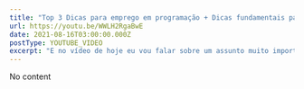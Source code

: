 ```yaml
---
title: "Top 3 Dicas para emprego em programação + Dicas fundamentais para projetos em geral"
url: https://youtu.be/WWLH2RgaBwE
date: 2021-08-16T03:00:00.000Z
postType: YOUTUBE_VIDEO
excerpt: "E no vídeo de hoje eu vou falar sobre um assunto muito importante pra quem é dev que vai além do código, organização! A ideia é mostrar como organizar um projeto, no caso eu uso um exemplo pessoal, mas a ideia é passar os conceitos tudo em cima do GitHub e ti ajudar a se nortear quando for trabalhar com ferramentas como Trello, Jira, ClubHouse entre outras, bora ver?!"
---
```


No content
